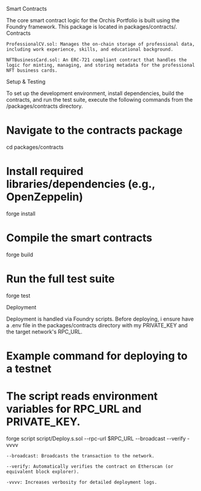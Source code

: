 Smart Contracts

The core smart contract logic for the Orchis Portfolio is built using the Foundry framework. This package is located in packages/contracts/.
Contracts

    ProfessionalCV.sol: Manages the on-chain storage of professional data, including work experience, skills, and educational background.

    NFTBusinessCard.sol: An ERC-721 compliant contract that handles the logic for minting, managing, and storing metadata for the professional NFT business cards.

Setup & Testing

To set up the development environment, install dependencies, build the contracts, and run the test suite, execute the following commands from the /packages/contracts directory.

    
# Navigate to the contracts package
cd packages/contracts

# Install required libraries/dependencies (e.g., OpenZeppelin)
forge install

# Compile the smart contracts
forge build

# Run the full test suite
forge test

  

Deployment

Deployment is handled via Foundry scripts. Before deploying, i ensure have a .env file in the packages/contracts directory with my PRIVATE_KEY and the target network's RPC_URL.

    
# Example command for deploying to a testnet
# The script reads environment variables for RPC_URL and PRIVATE_KEY.
forge script script/Deploy.s.sol --rpc-url $RPC_URL --broadcast --verify -vvvv

  

    --broadcast: Broadcasts the transaction to the network.

    --verify: Automatically verifies the contract on Etherscan (or equivalent block explorer).

    -vvvv: Increases verbosity for detailed deployment logs.
